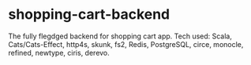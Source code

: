 # shopping-cart-backend
The fully flegdged backend for shopping cart app. Tech used: Scala, Cats/Cats-Effect, http4s, skunk, fs2, Redis, PostgreSQL, circe, monocle, refined, newtype, ciris, derevo.
